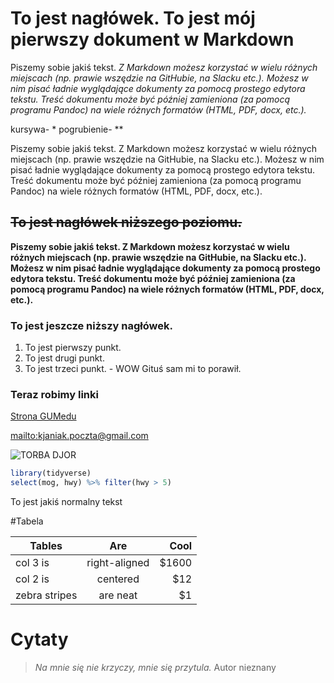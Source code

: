 # To jest nagłówek. To jest mój pierwszy dokument w Markdown

Piszemy sobie jakiś tekst. *Z Markdown możesz korzystać w wielu różnych miejscach (np. prawie wszędzie na GitHubie, na Slacku etc.). Możesz w nim pisać ładnie wyglądające dokumenty za pomocą prostego edytora tekstu. Treść dokumentu może być później zamieniona (za pomocą programu Pandoc) na wiele różnych formatów (HTML, PDF, docx, etc.).*

kursywa- *
pogrubienie- **

Piszemy sobie jakiś tekst. Z Markdown możesz korzystać w wielu różnych miejscach (np. prawie wszędzie na GitHubie, na Slacku etc.). Możesz w nim pisać ładnie wyglądające dokumenty za pomocą prostego edytora tekstu. Treść dokumentu może być później zamieniona (za pomocą programu Pandoc) na wiele różnych formatów (HTML, PDF, docx, etc.).

## ~~To jest nagłówek niższego poziomu.~~

**Piszemy sobie jakiś tekst. Z Markdown możesz korzystać w wielu różnych miejscach (np. prawie wszędzie na GitHubie, na Slacku etc.). Możesz w nim pisać ładnie wyglądające dokumenty za pomocą prostego edytora tekstu. Treść dokumentu może być później zamieniona (za pomocą programu Pandoc) na wiele różnych formatów (HTML, PDF, docx, etc.).**

### To jest jeszcze niższy nagłówek. 

1. To jest pierwszy punkt.
2. To jest drugi punkt.
2. To jest trzeci punkt. - WOW Gituś sam mi to porawił. 

### Teraz robimy linki 
[Strona GUMedu](http://gumed.edu.pl)

<mailto:kjaniak.poczta@gmail.com>

![TORBA DJOR](https://pewex.pl/pictures/Q5/41/581148-744590-product_original-tailormade24-torba-eko-bawelniana-zgubilam-djora-.jpg)

```r
library(tidyverse)
select(mog, hwy) %>% filter(hwy > 5)
````
To jest jakiś normalny tekst

#Tabela

| Tables        | Are           | Cool  |
| ------------- |:-------------:| -----:|
| col 3 is      | right-aligned | $1600 |
| col 2 is      | centered      |   $12 |
| zebra stripes | are neat      |    $1 |

# Cytaty 
>*Na mnie się nie krzyczy, mnie się przytula.* Autor nieznany 
